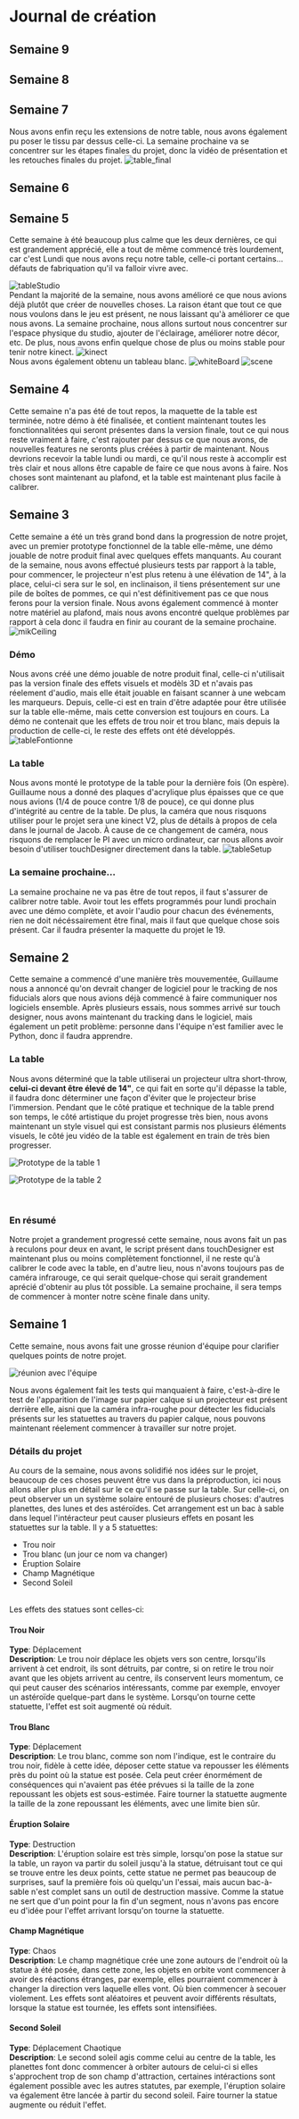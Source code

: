 # Journal de création

## Semaine 9

## Semaine 8

## Semaine 7
Nous avons enfin reçu les extensions de notre table, nous avons également pu poser le tissu par dessus celle-ci. La semaine prochaine va se concentrer sur les étapes finales du projet, donc la vidéo de présentation et les retouches finales du projet.
![table_final](https://github.com/Les-gars-d-la-table/Canevas-Cosmique/assets/93773873/75fe09c7-b219-4697-a2a9-804e789ba878)

## Semaine 6

## Semaine 5
Cette semaine à été beaucoup plus calme que les deux dernières, ce qui est grandement apprécié, elle a tout de même commencé très lourdement, car c'est Lundi que nous avons reçu notre table, celle-ci portant certains... défauts de fabriquation qu'il va falloir vivre avec.

![tableStudio](https://github.com/Les-gars-d-la-table/Canevas-Cosmique/assets/93773873/52310706-1b60-4ba3-83c2-2612e4a6902e)
<br>
Pendant la majorité de la semaine, nous avons amélioré ce que nous avions déjà plutôt que créer de nouvelles choses. La raison étant que tout ce que nous voulons dans le jeu est présent, ne nous laissant qu'à améliorer ce que nous avons. La semaine prochaine, nous allons surtout nous concentrer sur l'espace physique du studio, ajouter de l'éclairage, améliorer notre décor, etc. De plus, nous avons enfin quelque chose de plus ou moins stable pour tenir notre kinect.
![kinect](https://github.com/Les-gars-d-la-table/Canevas-Cosmique/assets/93773873/dd21a7dd-a42b-450e-8113-9d8f8cb3f5b2)
<br>
Nous avons également obtenu un tableau blanc.
![whiteBoard](https://github.com/Les-gars-d-la-table/Canevas-Cosmique/assets/93773873/be2d95db-3a71-4b5f-b5cc-a552ad74905d)
![scene](https://github.com/Les-gars-d-la-table/Canevas-Cosmique/assets/93773873/087bc689-6bcd-4170-b2fa-d8325a581306)





## Semaine 4
Cette semaine n'a pas été de tout repos, la maquette de la table est terminée, notre démo à été finalisée, et contient maintenant toutes les fonctionnalitées qui seront présentes dans la version finale, tout ce qui nous reste vraiment à faire, c'est rajouter par dessus ce que nous avons, de nouvelles features ne seronts plus créées à partir de maintenant. Nous devrions recevoir la table lundi ou mardi, ce qu'il nous reste à accomplir est très clair et nous allons être capable de faire ce que nous avons à faire. Nos choses sont maintenant au plafond, et la table est maintenant plus facile à calibrer.

## Semaine 3
Cette semaine a été un très grand bond dans la progression de notre projet, avec un premier prototype fonctionnel de la table elle-même, une démo jouable de notre produit final avec quelques effets manquants. Au courant de la semaine, nous avons effectué plusieurs tests par rapport à la table, pour commencer, le projecteur n'est plus retenu à une élévation de 14", à la place, celui-ci sera sur le sol, en inclinaison, il tiens présentement sur une pile de boîtes de pommes, ce qui n'est définitivement pas ce que nous ferons pour la version finale. Nous avons également commencé à monter notre matériel au plafond, mais nous avons encontré quelque problèmes par rapport à cela donc il faudra en finir au courant de la semaine prochaine.
![mikCeiling](https://github.com/Les-gars-d-la-table/Canevas-Cosmique/assets/93773873/eb4afbb7-e0aa-4090-9c68-d47b45c3977f)


### Démo
Nous avons créé une démo jouable de notre produit final, celle-ci n'utilisait pas la version finale des effets visuels et modèls 3D et n'avais pas réelement d'audio, mais elle était jouable en faisant scanner à une webcam les marqueurs. Depuis, celle-ci est en train d'être adaptée pour être utilisée sur la table elle-même, mais cette conversion est toujours en cours. La démo ne contenait que les effets de trou noir et trou blanc, mais depuis la production de celle-ci, le reste des effets ont été développés.
![tableFontionne](https://github.com/Les-gars-d-la-table/Canevas-Cosmique/assets/93773873/4bf6a139-32ff-404b-a213-a456d6b4701e)


### La table
Nous avons monté le prototype de la table pour la dernière fois (On espère). Guillaume nous a donné des plaques d'acrylique plus épaisses que ce que nous avions (1/4 de pouce contre 1/8 de pouce), ce qui donne plus d'intégrité au centre de la table. De plus, la caméra que nous risquons utiliser pour le projet sera une kinect V2, plus de détails à propos de cela dans le journal de Jacob. À cause de ce changement de caméra, nous risquons de remplacer le PI avec un micro ordinateur, car nous allons avoir besoin d'utiliser touchDesigner directement dans la table.
![tableSetup](https://github.com/Les-gars-d-la-table/Canevas-Cosmique/assets/93773873/9944065f-0089-4992-945a-319a4fb0b9dc)


### La semaine prochaine...
La semaine prochaine ne va pas être de tout repos, il faut s'assurer de calibrer notre table. Avoir tout les effets programmés pour lundi prochain avec une démo complète, et avoir l'audio pour chacun des événements, rien ne doit nécéssairement être final, mais il faut que quelque chose sois présent. Car il faudra présenter la maquette du projet le 19.

## Semaine 2
Cette semaine a commencé d'une manière très mouvementée, Guillaume nous a annoncé qu'on devrait changer de logiciel pour le tracking de nos fiducials alors que nous avions déjà commencé à faire communiquer nos logiciels ensemble. Après plusieurs essais, nous sommes arrivé sur touch designer, nous avons maintenant du tracking dans le logiciel, mais également un petit problème: personne dans l'équipe n'est familier avec le Python, donc il faudra apprendre.

### La table
Nous avons déterminé que la table utiliserai un projecteur ultra short-throw, **celui-ci devant être élevé de 14"**, ce qui fait en sorte qu'il dépasse la table, il faudra donc déterminer une façon d'éviter que le projecteur brise l'immersion. Pendant que le côté pratique et technique de la table prend son temps, le côté artistique du projet progresse très bien, nous avons maintenant un style visuel qui est consistant parmis nos plusieurs éléments visuels, le côté jeu vidéo de la table est également en train de très bien progresser.

![Prototype de la table 1](medias/tablePrototype3.jpg)

![Prototype de la table 2](medias/tablePrototype1.jpg)

<br>

### En résumé
Notre projet a grandement progressé cette semaine, nous avons fait un pas à reculons pour deux en avant, le script présent dans touchDesigner est maintenant plus ou moins complètement fonctionnel, il ne reste qu'à calibrer le code avec la table, en d'autre lieu, nous n'avons toujours pas de caméra infrarouge, ce qui serait quelque-chose qui serait grandement aprécié d'obtenir au plus tôt possible. La semaine prochaine, il sera temps de commencer à monter notre scène finale dans unity.

## Semaine 1
Cette semaine, nous avons fait une grosse réunion d'équipe pour clarifier quelques points de notre projet.

![réunion avec l'équipe](medias/reunion_semaine_1.png)


Nous avons également fait les tests qui manquaient à faire, c'est-à-dire le test de l'apparition de l'image sur papier calque si un projecteur est présent derrière elle, aisni que la caméra infra-roughe pour détecter les fiducials présents sur les statuettes au travers du papier calque, nous pouvons maintenant réelement commencer à travailler sur notre projet.

### Détails du projet
Au cours de la semaine, nous avons solidifié nos idées sur le projet, beaucoup de ces choses peuvent être vus dans la préproduction, ici nous allons aller plus en détail sur le ce qu'il se passe sur la table. Sur celle-ci, on peut observer un un système solaire entouré de plusieurs choses: d'autres planettes, des lunes et des astéroïdes. Cet arrangement est un bac à sable dans lequel l'intéracteur peut causer plusieurs effets en posant les statuettes sur la table. Il y a 5 statuettes: 
- Trou noir
- Trou blanc (un jour ce nom va changer)
- Éruption Solaire
- Champ Magnétique
- Second Soleil
<br>
Les effets des statues sont celles-ci:

#### Trou Noir
**Type**: Déplacement
<br>
**Description**: Le trou noir déplace les objets vers son centre, lorsqu'ils arrivent à cet endroit, ils sont détruits, par contre, si on retire le trou noir avant que les objets arrivent au centre, ils conservent leurs momentum, ce qui peut causer des scénarios intéressants, comme par exemple, envoyer un astéroïde quelque-part dans le système. Lorsqu'on tourne cette statuette, l'effet est soit augmenté où réduit.

#### Trou Blanc
**Type**: Déplacement
<br>
**Description**: Le trou blanc, comme son nom l'indique, est le contraire du trou noir, fidèle à cette idée, déposer cette statue va repousser les éléments près du point où la statue est posée. Cela peut créer énormément de conséquences qui n'avaient pas étée prévues si la taille de la zone repoussant les objets est sous-estimée. Faire tourner la statuette augmente la taille de la zone repoussant les éléments, avec une limite bien sûr.

#### Éruption Solaire
**Type**: Destruction
<br>
**Description**: L'éruption solaire est très simple, lorsqu'on pose la statue sur la table, un rayon va partir du soleil jusqu'à la statue, détruisant tout ce qui se trouve entre les deux points, cette statue ne permet pas beaucoup de surprises, sauf la première fois où quelqu'un l'essai, mais aucun bac-à-sable n'est complet sans un outil de destruction massive. Comme la statue ne sert que d'un point pour la fin d'un segment, nous n'avons pas encore eu d'idée pour l'effet arrivant lorsqu'on tourne la statuette.

#### Champ Magnétique
**Type**: Chaos
<br>
**Description**: Le champ magnétique crée une zone autours de l'endroit où la statue à été posée, dans cette zone, les objets en orbite vont commencer à avoir des réactions étranges, par exemple, elles pourraient commencer à changer la direction vers laquelle elles vont. Où bien commencer à secouer violement. Les effets sont aléatoires et peuvent avoir différents résultats, lorsque la statue est tournée, les effets sont intensifiées.

#### Second Soleil
**Type**: Déplacement Chaotique
<br>
**Description**: Le second soleil agis comme celui au centre de la table, les planettes font donc commencer à orbiter autours de celui-ci si elles s'approchent trop de son champ d'attraction, certaines intéractions sont également possible avec les autres statutes, par exemple, l'éruption solaire va également être lancée à partir du second soleil. Faire tourner la statue augmente ou réduit l'effet.

